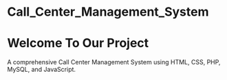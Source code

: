 # Call_Center_Management_System
# Welcome To Our Project
A comprehensive Call Center Management System using HTML, CSS, PHP, MySQL, and JavaScript.

